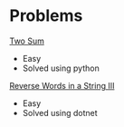 # Problems

[Two Sum](https://leetcode.com/problems/two-sum/)
- Easy
- Solved using python

[Reverse Words in a String III](https://leetcode.com/problems/reverse-words-in-a-string-iii/) 
- Easy
- Solved using dotnet

